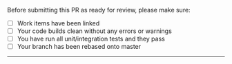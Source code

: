 Before submitting this PR as ready for review, please make sure:

- [ ] Work items have been linked
- [ ] Your code builds clean without any errors or warnings
- [ ] You have run all unit/integration tests and they pass
- [ ] Your branch has been rebased onto master

***********


